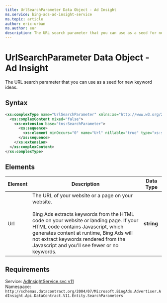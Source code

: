```yaml
---
title: UrlSearchParameter Data Object - Ad Insight
ms.service: bing-ads-ad-insight-service
ms.topic: article
author: eric-urban
ms.author: eur
description: The URL search parameter that you can use as a seed for new keyword ideas.
---
```

# UrlSearchParameter Data Object - Ad Insight
The URL search parameter that you can use as a seed for new keyword ideas.

## Syntax
```xml
<xs:complexType name="UrlSearchParameter" xmlns:xs="http://www.w3.org/2001/XMLSchema">
  <xs:complexContent mixed="false">
    <xs:extension base="tns:SearchParameter">
      <xs:sequence>
        <xs:element minOccurs="0" name="Url" nillable="true" type="xs:string" />
      </xs:sequence>
    </xs:extension>
  </xs:complexContent>
</xs:complexType>
```

## <a name="elements"></a>Elements

|Element|Description|Data Type|
|-----------|---------------|-------------|
|<a name="url"></a>Url|The URL of your website or a page on your website.<br/><br/> Bing Ads extracts keywords from the HTML code on your website or landing page. If your HTML code contains Javascript, which generates content at runtime, Bing Ads will not extract keywords rendered from the Javascript and you'll see fewer or no keywords.|**string**|

## Requirements
Service: [AdInsightService.svc v11](https://adinsight.api.bingads.microsoft.com/Api/Advertiser/AdInsight/v11/AdInsightService.svc)  
Namespace: ```http://schemas.datacontract.org/2004/07/Microsoft.BingAds.Advertiser.AdInsight.Api.DataContract.V11.Entity.SearchParameters```  

